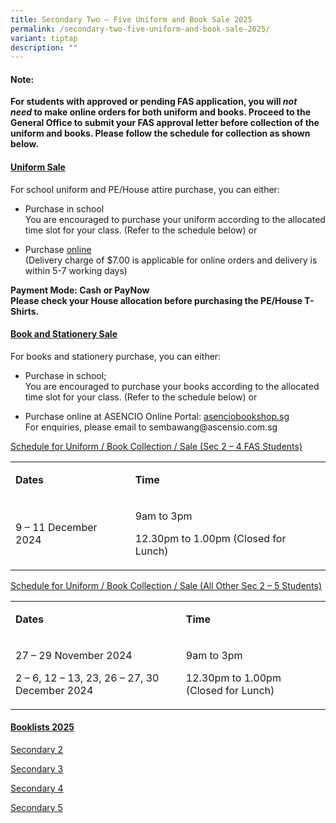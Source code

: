 ```yaml
---
title: Secondary Two – Five Uniform and Book Sale 2025
permalink: /secondary-two-five-uniform-and-book-sale-2025/
variant: tiptap
description: ""
---
```

<h4><strong>Note:</strong></h4>
<p><strong>For students with approved or pending FAS application, you will&nbsp;<em>not need</em>&nbsp;to make online orders for both uniform and books. Proceed to the General Office to submit your FAS approval letter before collection of the uniform and books. Please follow the schedule for collection as shown below.</strong>
</p>
<p></p>
<h4><strong><u>Uniform Sale</u></strong></h4>
<p>For school uniform and PE/House attire purchase, you can either:</p>
<ul data-tight="true" class="tight">
<li>
<p>Purchase in school
<br>You are encouraged to purchase your uniform according to the allocated
time slot for your class. (Refer to the schedule below) or</p>
</li>
<li>
<p>Purchase&nbsp;<a href="https://www.beauvoix.com.sg/products/sembawang-secondary-school" rel="noopener noreferrer nofollow" target="_blank">online</a>
<br>(Delivery charge of $7.00 is applicable for online orders and delivery
is within 5-7 working days)</p>
</li>
</ul>
<p></p>
<p><strong>Payment Mode: Cash or PayNow<br>Please check your House allocation before purchasing the PE/House T-Shirts.</strong>
</p>
<h4><strong><u>Book and Stationery Sale</u></strong></h4>
<p>For books and stationery purchase, you can either:</p>
<ul data-tight="true" class="tight">
<li>
<p>Purchase in school;
<br>You are encouraged to purchase your books according to the allocated time
slot for your class. (Refer to the schedule below) or</p>
</li>
<li>
<p>Purchase online at ASENCIO Online Portal:&nbsp;<a href="https://asenciobookshop.sg/" rel="noopener noreferrer nofollow" target="_blank">asenciobookshop.sg</a>
<br>For enquiries, please email to <a rel="noopener noreferrer nofollow" target="_blank">sembawang@ascensio.com.sg</a>
</p>
</li>
</ul>
<p></p>
<p><u>Schedule for Uniform / Book Collection / Sale (Sec 2 – 4 FAS Students)</u>
</p>
<table style="minWidth: 50px">
<colgroup>
<col>
<col>
</colgroup>
<tbody>
<tr>
<td rowspan="1" colspan="1">
<p><strong>Dates</strong>
</p>
</td>
<td rowspan="1" colspan="1">
<p><strong>Time</strong>
</p>
</td>
</tr>
<tr>
<td rowspan="1" colspan="1">
<p>9 – 11 December 2024</p>
</td>
<td rowspan="1" colspan="1">
<p>9am to 3pm</p>
<p>12.30pm to 1.00pm (Closed for Lunch)</p>
</td>
</tr>
</tbody>
</table>
<p></p>
<p><u>Schedule for Uniform / Book Collection / Sale (All Other Sec 2 – 5 Students)</u>
</p>
<table style="minWidth: 50px">
<colgroup>
<col>
<col>
</colgroup>
<tbody>
<tr>
<td rowspan="1" colspan="1">
<p><strong>Dates</strong>
</p>
</td>
<td rowspan="1" colspan="1">
<p><strong>Time</strong>
</p>
</td>
</tr>
<tr>
<td rowspan="2" colspan="1">
<p>27 – 29 November 2024</p>
<p>2 – 6, 12 – 13, 23, 26 – 27, 30 December 2024</p>
</td>
<td rowspan="2" colspan="1">
<p>9am to 3pm</p>
<p>12.30pm to 1.00pm (Closed for Lunch)</p>
</td>
</tr>
<tr></tr>
</tbody>
</table>
<h4><strong><u>Booklists 2025</u></strong></h4>
<p><a href="/files/2025 Book &amp; Uniform List/Sembawang_Secondary_2.pdf" rel="noopener noreferrer nofollow" target="_blank">Secondary 2</a>
</p>
<p><a href="/files/2025 Book &amp; Uniform List/Sembawang_Secondary_3.pdf" rel="noopener noreferrer nofollow" target="_blank">Secondary 3</a>
</p>
<p><a href="/files/2025 Book &amp; Uniform List/Sembawang_Secondary_4.pdf" rel="noopener noreferrer nofollow" target="_blank">Secondary 4</a>
</p>
<p><a href="/files/2025 Book &amp; Uniform List/Sembawang_Secondary_5.pdf" rel="noopener noreferrer nofollow" target="_blank">Secondary 5</a>
</p>